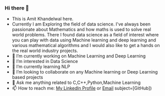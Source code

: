 ### Hi there 👋
- This is Amit Khandelwal here.
- Currently I am Exploring the field of data science. I've always been passionate about Mathematics and how maths is used to solve real world problems. There I found data science as a field of interest where you can play with data using Machine learning and deep learning and various mathematical algorithms and I would also like to get a hands on the real world industry projects.
- 🔭 I’m currently working on Machine Learning and Deep Learning
- 👀 I’m interested in Data Science
- 🌱 I’m currently learning NLP
- 💞 I’m looking to collaborate on any Machine learning or Deep Learning based projects
- 💬 Ask me anything related to C,C++,Python,Machine Learning
- 📫 How to reach me: [My Linkedln Profile](https://www.linkedin.com/in/amit-khandelwal-72216b190) or [Email](mailto:amitkhandelwal89499@gmail.com?) subject=[GitHub])

<!--
**Amit89499/Amit89499** is a ✨ _special_ ✨ repository because its `README.md` (this file) appears on your GitHub profile.

